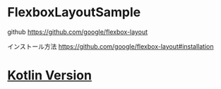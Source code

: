 # FlexboxLayoutSample

github
https://github.com/google/flexbox-layout

インストール方法
https://github.com/google/flexbox-layout#installation

# [Kotlin Version](https://github.com/LeoAndo/android-flexbox-layout-samples/tree/main/FlexboxKotlinSample)
